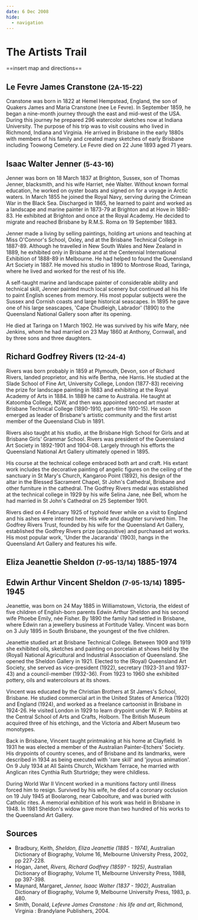 ```yaml
---
date: 6 Dec 2008
hide:
  - navigation
---
```


# The Artists Trail

==insert map and directions==


## Le Fevre James Cranstone <small>(2A-15-22)</small>

Cranstone was born in 1822 at Hemel Hempstead, England, the son of Quakers James and Maria Cranstone (nee Le Fevre). In September 1859, he began a nine-month journey through the east and mid-west of the USA. During this journey he prepared 296 watercolor sketches now at Indiana University. The purpose of his trip was to visit cousins who lived in Richmond, Indiana and Virginia. He arrived in Brisbane in the early 1880s with members of his family and created many sketches of early Brisbane including Toowong Cemetery. Le Fevre died on 22 June 1893 aged 71 years.

## Isaac Walter Jenner <small>(5-43-16)</small>

Jenner was born on 18 March 1837 at Brighton, Sussex, son of Thomas Jenner, blacksmith, and his wife Harriet, née Walter. Without known formal education, he worked on oyster boats and signed on for a voyage in Arctic waters. In March 1855 he joined the Royal Navy, serving during the Crimean War in the Black Sea. Discharged in 1865, he learned to paint and worked as a landscape and marine painter in 1873-79 at Brighton and at Hove in 1880- 83. He exhibited at Brighton and once at the Royal Academy. He decided to migrate and reached Brisbane by R.M.S. Roma on 19 September 1883.

Jenner made a living by selling paintings, holding art unions and teaching at Miss O'Connor's School, Oxley, and at the Brisbane Technical College in 1887-89. Although he travelled in New South Wales and New Zealand in 1889, he exhibited only in Brisbane and at the Centennial International Exhibition of 1888-89 in Melbourne. He had helped to found the Queensland Art Society in 1887. He moved his studio in 1890 to Montrose Road, Taringa, where he lived and worked for the rest of his life.

A self-taught marine and landscape painter of considerable ability and technical skill, Jenner painted much local scenery but continued all his life to paint English scenes from memory. His most popular subjects were the Sussex and Cornish coasts and large historical seascapes. In 1895 he gave one of his large seascapes, 'Cape Chudleigh, Labrador' (1890) to the Queensland National Gallery soon after its opening.

He died at Taringa on 1 March 1902. He was survived by his wife Mary, née Jenkins, whom he had married on 23 May 1860 at Anthony, Cornwall, and by three sons and three daughters.

## Richard Godfrey Rivers <small>(12-24-4)</small>

Rivers was born probably in 1859 at Plymouth, Devon, son of Richard Rivers, landed proprietor, and his wife Bertha, née Harris. He studied at the Slade School of Fine Art, University College, London (1877-83) receiving the prize for landscape painting in 1883 and exhibiting at the Royal Academy of Arts in 1884. In 1889 he came to Australia. He taught at Katoomba College, NSW, and then was appointed second art master at Brisbane Technical College (1890-1910, part-time 1910-15). He soon emerged as leader of Brisbane's artistic community and the first artist member of the Queensland Club in 1891.

Rivers also taught at his studio, at the Brisbane High School for Girls and at Brisbane Girls' Grammar School. Rivers was president of the Queensland Art Society in 1892-1901 and 1904-08. Largely through his efforts the Queensland National Art Gallery ultimately opened in 1895.

His course at the technical college embraced both art and craft. His extant work includes the decorative painting of angelic figures on the ceiling of the sanctuary in St Mary's Church, Kangaroo Point (1892), his design of the altar in the Blessed Sacrament Chapel, St John's Cathedral, Brisbane and other furniture in the cathedral. The Godfrey Rivers medal was established at the technical college in 1929 by his wife Selina Jane, née Bell, whom he had married in St John's Cathedral on 25 September 1901.

Rivers died on 4 February 1925 of typhoid fever while on a visit to England and his ashes were interred here. His wife and daughter survived him. The Godfrey Rivers Trust, founded by his wife for the Queensland Art Gallery, established the Godfrey Rivers prize (acquisitive) and purchased art works. His most popular work, 'Under the Jacaranda' (1903), hangs in the Queensland Art Gallery and features his wife.

## Eliza Jeanettie Sheldon <small>(7-95-13/14)</small> 1885-1974
## Edwin Arthur Vincent Sheldon <small>(7-95-13/14)</small> 1895-1945 

Jeanettie, was born on 24 May 1885 in Williamstown, Victoria, the eldest of five children of English-born parents Edwin Arthur Sheldon and his second wife Phoebe Emily, née Fisher. By 1890 the family had settled in Brisbane, where Edwin ran a jewellery business at Fortitude Valley. Vincent was born on 3 July 1895 in South Brisbane, the youngest of the five children.

Jeanettie studied art at Brisbane Technical College. Between 1909 and 1919 she exhibited oils, sketches and painting on porcelain at shows held by the (Royal) National Agricultural and Industrial Association of Queensland. She opened the Sheldon Gallery in 1921. Elected to the (Royal) Queensland Art Society, she served as vice-president (1922), secretary (1923-31 and 1937- 43) and a council-member (1932-36). From 1923 to 1960 she exhibited pottery, oils and watercolours at its shows.

Vincent was educated by the Christian Brothers at St James's School, Brisbane. He studied commercial art in the United States of America (1920) and England (1924), and worked as a freelance cartoonist in Brisbane in 1924-26. He visited London in 1929 to learn drypoint under W. P. Robins at the Central School of Arts and Crafts, Holborn. The British Museum acquired three of his etchings, and the Victoria and Albert Museum two monotypes.

Back in Brisbane, Vincent taught printmaking at his home at Clayfield. In 1931 he was elected a member of the Australian Painter-Etchers' Society. His drypoints of country scenes, and of Brisbane and its landmarks, were described in 1934 as being executed with 'rare skill' and 'joyous animation'. On 9 July 1934 at All Saints Church, Wickham Terrace, he married with Anglican rites Cynthia Ruth Sturtridge; they were childless.

During World War II Vincent worked in a munitions factory until illness forced him to resign. Survived by his wife, he died of a coronary occlusion on 19 July 1945 at Boolarong, near Caboolture, and was buried with Catholic rites. A memorial exhibition of his work was held in Brisbane in 1948. In 1981 Sheldon's widow gave more than two hundred of his works to the Queensland Art Gallery.

## Sources

- Bradbury, Keith, *Sheldon, Eliza Jeanettie (1885 - 1974)*, Australian Dictionary of Biography, Volume 16, Melbourne University Press, 2002, pp 227-228.
- Hogan, Janet, *Rivers, Richard Godfrey (1859? - 1925)*, Australian Dictionary of Biography, Volume 11, Melbourne University Press, 1988, pp 397-398.
- Maynard, Margaret, *Jenner, Isaac Walter (1837 - 1902)*, Australian Dictionary of Biography, Volume 9, Melbourne University Press, 1983, p. 480.
- Smith, Donald, *Lefevre James Cranstone : his life and art*, Richmond, Virginia : Brandylane Publishers, 2004.
